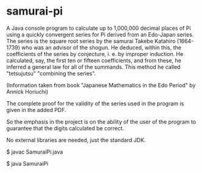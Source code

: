 # samurai-pi

A Java console program to calculate up to 1,000,000 decimal places of Pi using a quickly convergent series for Pi derived from an Edo-Japan series. The series is the square root series by the samurai Takebe Katahiro (1664-1739) who was an advisor of the shogun. He deduced, within this, the coefficients of the series by conjecture, i. e. by improper induction. He calculated, say, the first ten or fifteen coefficients, and from these, he inferred a general law for all of the summands. This method he called "tetsujutsu" "combining the series".

(Information taken from book "Japanese Mathematics in the Edo Period" by Annick Horiuchi)

The complete proof for the validity of the series used in the program is given in the added PDF.

So the emphasis in the project is on the ability of the user of the program to guarantee that the digits calculated be correct.

No external libraries are needed, just the standard JDK.

$ javac SamuraiPi.java

$ java SamuraiPi
